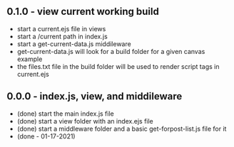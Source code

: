 
## 0.1.0 - view current working build
* start a current.ejs file in views
* start a /current path in index.js
* start a get-current-data.js middileware
* get-current-data.js will look for a build folder for a given canvas example
* the files.txt file in the build folder will be used to render script tags in current.ejs

## 0.0.0 - index.js, view, and middileware
* (done) start the main index.js file
* (done) start a view folder with an index.ejs file
* (done) start a middleware folder and a basic get-forpost-list.js file for it
* (done - 01-17-2021)